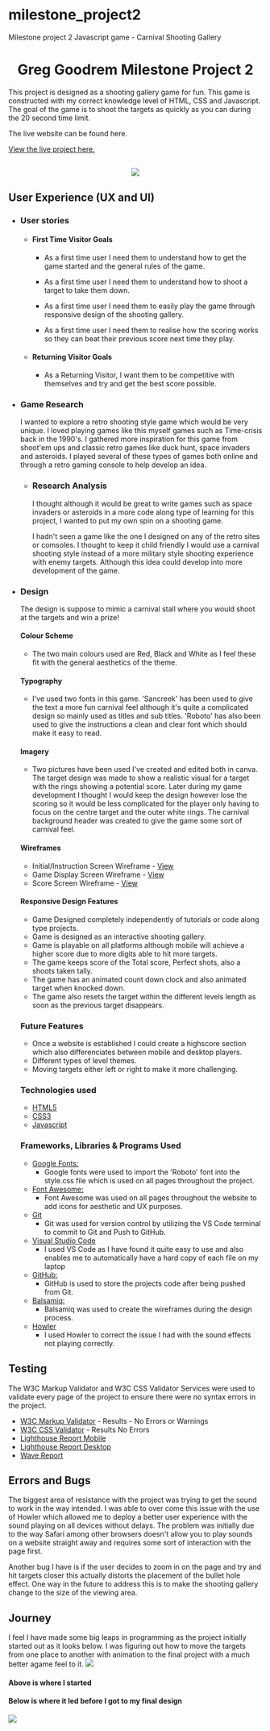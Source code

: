 # milestone_project2
Milestone project 2 Javascript game - Carnival Shooting Gallery


<h1 align="center">Greg Goodrem Milestone Project 2</h1>

This project is designed as a shooting gallery game for fun. This game is constructed with my correct knowledge level of HTML, CSS and Javascript. The goal of the game is to shoot the targets as quickly as you can during the 20 second time limit.

The live website can be found here.

[View the live project here.](https://codegreg1.github.io/milestone_project2/)

<h2 align="center"><img src="assets/media/mock-up.png"></h2>

## User Experience (UX and UI)

-   ### User stories

    -   #### First Time Visitor Goals

        - As a first time user I need them to understand how to get the game started and the general rules of the game. 
        
        - As a first time user I need them to understand how to shoot a target to take them down.

        - As a first time user I need them to easily play the game through responsive design of the shooting gallery.

        - As a first time user I need them to realise how the scoring works so they can beat their previous score next time they play. 

    -   #### Returning Visitor Goals

        - As a Returning Visitor, I want them to be competitive with themselves and try and get the best score possible. 


-   ###  Game Research  
    
    I wanted to explore a retro shooting style game which would be very unique. I loved playing games like this myself games such as Time-crisis back in the 1990's. I gathered more inspiration for this game from shoot'em ups and classic retro games like duck hunt, space invaders and asteroids.
    I played several of these types of games both online and through a retro gaming console to help develop an idea.
    
    -   ### Research Analysis
        I thought although it would be great to write games such as space invaders or asteroids in a more code along type of learning for this project, I wanted to put my own spin on a shooting game.
    
        I hadn't seen a game like the one I designed on any of the retro sites or comsoles. 
        I thought to keep it child friendly I would use a carnival shooting style instead of a more military style shooting experience with enemy targets.
        Although this idea could develop into more development of the game.


-   ### Design
    The design is suppose to mimic a carnival stall where you would shoot at the targets and win a prize!

    #### Colour Scheme
    -   The two main colours used are Red, Black and White as I feel these fit with the general aesthetics of the theme.
   
    #### Typography
    -   I've used two fonts in this game.
    'Sancreek' has been used to give the text a more fun carnival feel although it's quite a complicated design so mainly used as titles and sub titles.
    'Roboto' has also been used to give the instructions a clean and clear font which should make it easy to read.

    #### Imagery
    -   Two pictures have been used I've created and edited both in canva.
    The target design was made to show a realistic visual for a target with the rings showing a potential score. 
    Later during my game development I thought I would keep the design however lose the scoring so it would be less complicated for the player only having to focus on the centre target and the outer white rings.
    The carnival background header was created to give the game some sort of carnival feel.

    #### Wireframes
    -   Initial/Instruction Screen Wireframe - [View](https://codegreg1.github.io/milestone_project2/assets/media/projectWireframeInitialScreen.png)
    -   Game Display Screen Wireframe - [View](https://codegreg1.github.io/milestone_project2/assets/media/projectWireframeGameScreen.png)
    -   Score Screen Wireframe - [View](https://codegreg1.github.io/milestone_project2/assets/media/projectWireframeScoreScreen.png)


    #### Responsive Design Features
    - Game Designed completely independently of tutorials or code along type projects.
    - Game is designed as an interactive shooting gallery.
    - Game is playable on all platforms although mobile will achieve a higher score due to more digits able to hit more targets.
    - The game keeps score of the Total score, Perfect shots, also a shoots taken tally.
    - The game has an animated count down clock and also animated target when knocked down.
    - The game also resets the target within the different levels length as soon as the previous target disappears.
        
    ### Future Features
    -   Once a website is established I could create a highscore section which also differenciates between mobile and desktop players.    
    -   Different types of level themes.
    -   Moving targets either left or right to make it more challenging.

    ### Technologies used
    -   [HTML5](https://en.wikipedia.org/wiki/HTML5)
    -   [CSS3](https://en.wikipedia.org/wiki/Cascading_Style_Sheets)
    -   [Javascript](https://en.wikipedia.org/wiki/javascript)

    ### Frameworks, Libraries & Programs Used

    - [Google Fonts:](https://fonts.google.com/)
        - Google fonts were used to import the 'Roboto' font into the style.css file which is used on all pages throughout the project.
    - [Font Awesome:](https://fontawesome.com/)
        - Font Awesome was used on all pages throughout the website to add icons for aesthetic and UX purposes.
    - [Git](https://git-scm.com/)
        - Git was used for version control by utilizing the VS Code terminal to commit to Git and Push to GitHub.
    - [Visual Studio Code](https://code.visualstudio.com)
        - I used VS Code as I have found it quite easy to use and also enables me to automatically have a hard copy of each file on my laptop
    - [GitHub:](https://github.com/)
        - GitHub is used to store the projects code after being pushed from Git.
    - [Balsamiq:](https://balsamiq.com/)
        - Balsamiq was used to create the wireframes during the design process.
    - [Howler](https://howlerjs.com)
        - I used Howler to correct the issue I had with the sound effects not playing correctly.

## Testing

The W3C Markup Validator and W3C CSS Validator Services were used to validate every page of the project to ensure there were no syntax errors in the project.

- [W3C Markup Validator](https://validator.w3.org/nu/?doc=https%3A%2F%2Fcodegreg1.github.io%2Fmilestone_project2%2F) - Results - No Errors or Warnings
- [W3C CSS Validator](https://jigsaw.w3.org/css-validator/validator?uri=https%3A%2F%2Fcodegreg1.github.io%2Fmilestone_1_greg_goodrem%2Fassets%2Fcss%2Fstyle.css&profile=css3svg&usermedium=all&warning=1&vextwarning=&lang=en) - Results No Errors
- [Lighthouse Report Mobile](https://codegreg1.github.io/milestone_project2/codegreg1.github.io_2022-06-20_10-37-19.html)
- [Lighthouse Report Desktop](https://codegreg1.github.io/milestone_project2/codegreg1.github.io_2022-06-20_10-39-51.html)
- [Wave Report](https://wave.webaim.org/report#/https://codegreg1.github.io/milestone_project2/)


## Errors and Bugs
The biggest area of resistance with the project was trying to get the sound to work in the way intended. I was able to over come this issue with the use of Howler which allowed me to deploy a better user experience with the sound playing on all devices without delays. The problem was initially due to the way Safari among other browsers doesn't allow you to play sounds on a website straight away and requires some sort of interaction with the page first.

Another bug I have is if the user decides to zoom in on the page and try and hit targets closer this actually distorts the placement of the bullet hole effect. One way in the future to address this is to make the shooting gallery change to the size of the viewing area.

## Journey
I feel I have made some big leaps in programming as the project initially started out as it looks below. I was figuring out how to move the targets from one place to another with animation to the final project with a much better agame feel to it.
<img src="assets/media/initialLayout.jpg">
#### Above is where I started
#### Below is where it led before I got to my final design
<img src="assets/media/secondPhase.jpg">